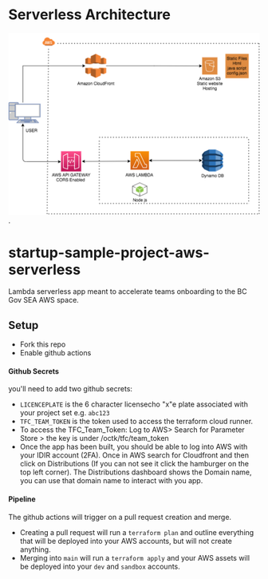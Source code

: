 # Serverless Architecture

![Serverless Architecture](./images/serverless-architecture.png).

# startup-sample-project-aws-serverless
Lambda serverless app meant to accelerate teams onboarding to the BC Gov SEA AWS space.



## Setup
- Fork this repo
- Enable github actions
#### Github Secrets
you'll need to add two github secrets:
  - `LICENCEPLATE` is the 6 character licensecho "x"e plate associated with your project set e.g. `abc123`
  - `TFC_TEAM_TOKEN` is the token used to access the terraform cloud runner.
  - To access the TFC_Team_Token: Log to AWS> Search for Parameter Store > the key is under /octk/tfc/team_token
  - Once the app has been built, you should be able to log into AWS with your IDIR account (2FA). Once in AWS search for Cloudfront and then click on Distributions (If you can not see it click the hamburger on the top left corner). The Distributions dashboard shows the Domain name, you can use that domain name to interact with you app.


#### Pipeline
The github actions will trigger on a pull request creation and merge.
- Creating a pull request will run a `terraform plan` and outline everything that will be deployed into your AWS accounts, but will not create anything.
- Merging into `main` will run a `terraform apply` and your AWS assets will be deployed into your `dev` and `sandbox` accounts.


